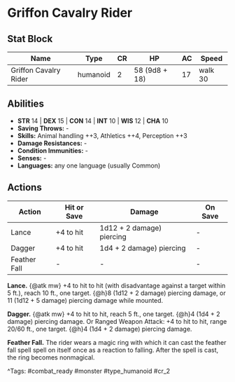 # Griffon Cavalry Rider

## Stat Block

| Name | Type | CR | HP | AC | Speed |
|------|------|----|----|----|-------|
| Griffon Cavalry Rider | humanoid | 2 | 58 (9d8 + 18) | 17 | walk 30 |

## Abilities

- **STR** 14 | **DEX** 15 | **CON** 14 | **INT** 10 | **WIS** 12 | **CHA** 10
- **Saving Throws:** -  
- **Skills:** Animal handling ++3, Athletics ++4, Perception ++3  
- **Damage Resistances:** -  
- **Condition Immunities:** -  
- **Senses:** -  
- **Languages:** any one language (usually Common)


## Actions

| Action | Hit or Save | Damage | On Save |
|--------|--------------|--------|----------|
| Lance | +4 to hit | 1d12 + 2 damage) piercing | - |
| Dagger | +4 to hit | 1d4 + 2 damage) piercing | - |
| Feather Fall | - | - | - |

**Lance.** {@atk mw} +4 to hit to hit (with disadvantage against a target within 5 ft.), reach 10 ft., one target. {@h}8 (1d12 + 2 damage) piercing damage, or 11 (1d12 + 5 damage) piercing damage while mounted.

**Dagger.** {@atk mw} +4 to hit to hit, reach 5 ft., one target. {@h}4 (1d4 + 2 damage) piercing damage. Or Ranged Weapon Attack: +4 to hit to hit, range 20/60 ft., one target. {@h}4 (1d4 + 2 damage) piercing damage.

**Feather Fall.** The rider wears a magic ring with which it can cast the feather fall spell spell on itself once as a reaction to falling. After the spell is cast, the ring becomes nonmagical.


^Tags: #combat_ready #monster #type_humanoid #cr_2